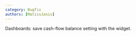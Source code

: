 ```yaml
---
category: Bugfix
authors: [MatissJanis]
---
```


Dashboards: save cash-flow balance setting with the widget.
